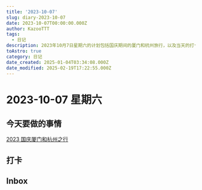 ```yaml
---
title: '2023-10-07'
slug: diary-2023-10-07
date: 2023-10-07T00:00:00.000Z
author: KazooTTT
tags:
  - 日记
description: 2023年10月7日星期六的计划包括国庆期间的厦门和杭州旅行，以及当天的打卡和待办事项。
toAstro: true
category: 日记
date_created: 2025-01-04T03:34:08.000Z
date_modified: 2025-02-19T17:22:55.000Z
---
```


# 2023-10-07 星期六

<!-- start of weread -->
<!-- end of weread -->

## 今天要做的事情

[2023 国庆厦门和杭州之行](/posts/national-day-trip-to-xiamen-and-hangzhoupicture-bed-version)

## 打卡

## Inbox
